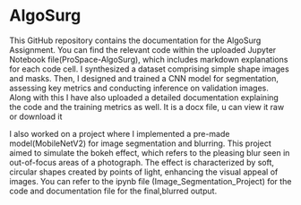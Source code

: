 # AlgoSurg

This GitHub repository contains the documentation for the AlgoSurg Assignment. You can find the relevant code within the uploaded Jupyter Notebook file(ProSpace-AlgoSurg), which includes markdown explanations for each code cell. I synthesized a dataset comprising simple shape images and masks. Then, I designed and trained a CNN model for segmentation, assessing key metrics and conducting inference on validation images. Along with this I have also uploaded a detailed documentation explaining the code and the training metrics as well. It is a docx file, u can view it raw or download it

I also worked on a project where I implemented a pre-made model(MobileNetV2) for image segmentation and blurring. This project aimed to simulate the bokeh effect, which refers to the pleasing blur seen in out-of-focus areas of a photograph. The effect is characterized by soft, circular shapes created by points of light, enhancing the visual appeal of images. You can refer to the ipynb file (Image_Segmentation_Project) for the code and documentation file for the final,blurred output.
